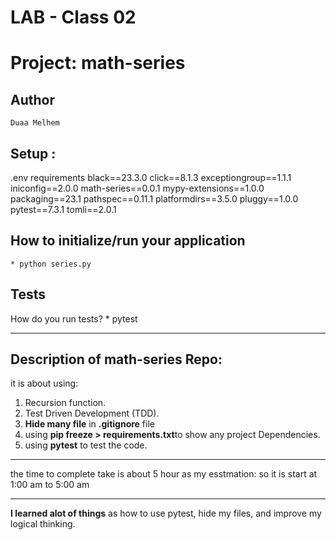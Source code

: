 # LAB - Class 02
# Project: math-series
## Author
    Duaa Melhem
             
## Setup :
.env requirements
black==23.3.0
click==8.1.3
exceptiongroup==1.1.1
iniconfig==2.0.0
math-series==0.0.1
mypy-extensions==1.0.0
packaging==23.1
pathspec==0.11.1
platformdirs==3.5.0
pluggy==1.0.0
pytest==7.3.1
tomli==2.0.1

## How to initialize/run your application
    * python series.py
## Tests
How do you run tests?
    * pytest
***
## Description of math-series Repo:
it is about using:
1. Recursion function.
2. Test Driven Development (TDD).
3. **Hide many file** in **.gitignore** file
4. using **pip freeze > requirements.txt**to show any project Dependencies.
5. using **pytest** to test the code.

*****

the time to complete take is about 5 hour as my esstmation:
so it is start at 1:00 am to 5:00 am
****
**I learned alot of things** as how to use pytest, hide my files, and improve my logical thinking.


